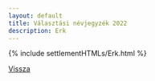 ```yaml
---
layout: default
title: Választási névjegyzék 2022
description: Erk
---
```


{% include settlementHTMLs/Erk.html %}

[Vissza](../)